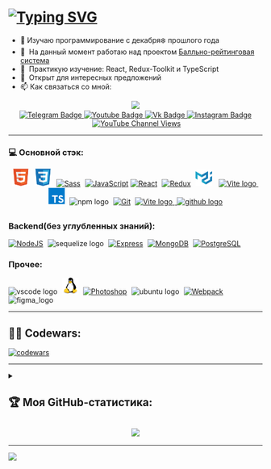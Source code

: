 
# <a href="https://git.io/typing-svg"><img src="https://readme-typing-svg.demolab.com?font=Fira+Code&weight=500&size=22&duration=3000&pause=3000&color=F7F7F7&center=true&vCenter=true&width=500&lines=Frontend-%D1%80%D0%B0%D0%B7%D1%80%D0%B0%D0%B1%D0%BE%D1%82%D1%87%D0%B8%D0%BA+%D0%BD%D0%B0+%D0%B1%D0%B0%D0%B7%D0%B5+ReactJS%E2%9A%A1%EF%B8%8F" alt="Typing SVG" /></a>

* 🌱  Изучаю программирование с декабря❄️ прошлого года
* 🚀  На данный момент работаю над проектом [Балльно-рейтинговая система](https://github.com/zhebarov-m/point-rating_system-frontend)
* 🧠  Практикую изучение: React, Redux-Toolkit и TypeScript
* 🤝  Открыт для интересных предложений
* 📫  Как связаться со мной:

<div id="header" align="center">
  <img src="https://media.giphy.com/media/M9gbBd9nbDrOTu1Mqx/giphy.gif" width="100"/>
</div>
<div id="badges" align="center">
  <a href="https://t.me/Je_M1">
    <img src="https://img.shields.io/badge/Telegram-blue?style=for-the-badge&logo=telegram&logoColor=white" alt="Telegram Badge"/>
  </a>
  <a href="https://www.youtube.com/channel/UCxTe-frN6V-x9QEFUnLMerg">
    <img src="https://img.shields.io/badge/YouTube-red?style=for-the-badge&logo=youtube&logoColor=white" alt="Youtube Badge"/>
  </a>
    <a href="https://vk.com/id434638625">
    <img src="https://img.shields.io/badge/vk-blue?style=for-the-badge&logo=vk&logoColor=white" alt="Vk Badge"/>
  </a>
    <a href="your-twitter-URL">
    <img src="https://img.shields.io/badge/Gmail-white?style=for-the-badge&logo=gmail&logoColor=red" alt="Instagram Badge"/>
  </a>
</div>
<div align="center">
<img src="https://komarev.com/ghpvc/?username=zhebarov-m&style=flat-square&color=blue" alt=""/>
  <a href="https://www.youtube.com/channel/UCxTe-frN6V-x9QEFUnLMerg" target="_blank">
<img alt="YouTube Channel Views" src="https://img.shields.io/youtube/channel/views/UCxTe-frN6V-x9QEFUnLMerg">
</a>
</div>
<hr>

<h3>💻 Основной стэк:</h3>

<p align="center">
    <a href="https://developer.mozilla.org/en-US/docs/Web/HTML"><img src="https://raw.githubusercontent.com/devicons/devicon/master/icons/html5/html5-original.svg" height="35px" width="35px" /></a>
  <img width="1" />
  <a href="https://developer.mozilla.org/en-US/docs/Web/CSS"><img src="https://raw.githubusercontent.com/devicons/devicon/master/icons/css3/css3-original.svg" height="35px" width="35px" /></a>
  <img width="1" />
  <a href="https://sass-lang.com/" target="_blank" rel="noreferrer"><img src="https://raw.githubusercontent.com/danielcranney/readme-generator/main/public/icons/skills/sass-colored.svg" width="33" height="33" alt="Sass" /></a>
    <img width="1" />
  <a href="https://developer.mozilla.org/en-US/docs/Web/JavaScript" target="_blank" rel="noreferrer"><img src="https://raw.githubusercontent.com/danielcranney/readme-generator/main/public/icons/skills/javascript-colored.svg" width="33" height="33" alt="JavaScript" /></a>
<a href="https://reactjs.org/" target="_blank" rel="noreferrer"><img src="https://raw.githubusercontent.com/danielcranney/readme-generator/main/public/icons/skills/react-colored.svg" width="33" height="33" margin="0px 0px 0px 30px" alt="React" /></a>
  <img width="1" />
  <a href="https://redux.js.org/" target="_blank" rel="noreferrer"><img src="https://raw.githubusercontent.com/danielcranney/readme-generator/main/public/icons/skills/redux-colored.svg" width="33" height="33" alt="Redux" /></a>
    <img width="1" />
  <a href="https://material-ui.com/"><img src="https://raw.githubusercontent.com/devicons/devicon/master/icons/materialui/materialui-original.svg" height="33px" width="33px" /></a>
  <img width="1" />
        <img width="1" />
    <a href="https://vitejs.dev" target="_blank" rel="noopener noreferrer">
    <img width="33" src="https://vitejs.dev/logo.svg" alt="Vite logo">
  </a>
    <img width="1" />
  <a href="https://www.typescriptlang.org/"><img src="https://raw.githubusercontent.com/devicons/devicon/master/icons/typescript/typescript-original.svg" height="33px" width="33px" /></a>
    <img width="1" />
  <img src="https://cdn.jsdelivr.net/gh/devicons/devicon/icons/npm/npm-original-wordmark.svg" height="36" alt="npm logo"  />
      <img width="1" />
    <a href="https://git-scm.com/" target="_blank" rel="noreferrer"><img src="https://raw.githubusercontent.com/danielcranney/readme-generator/main/public/icons/skills/git-colored.svg" width="33" height="33" alt="Git" /></a>
      <img width="1" />
      <a href="https://vitejs.dev" target="_blank" rel="noopener noreferrer">
    <img width="35" src="https://raw.githubusercontent.com/yarnpkg/assets/master/yarn-kitten-circle.png" alt="Vite logo">
            <img width="1" />
    <img src="https://cdn.jsdelivr.net/gh/devicons/devicon/icons/github/github-original.svg" height="33" alt="github logo"  />
  </a>
  
</p>

##

<h3> Backend(без углубленных знаний):</h3>
<p align="left">
<a href="https://nodejs.org/en/" target="_blank" rel="noreferrer"><img src="https://raw.githubusercontent.com/danielcranney/readme-generator/main/public/icons/skills/nodejs-colored.svg" width="33" height="33" alt="NodeJS" /></a>
  <img width="1" />
  <img src="https://cdn.jsdelivr.net/gh/devicons/devicon/icons/sequelize/sequelize-original.svg" height="33" alt="sequelize logo"  />
  <img width="1" />
  <a href="https://expressjs.com/" target="_blank" rel="noreferrer"><img src="https://raw.githubusercontent.com/danielcranney/readme-generator/main/public/icons/skills/express-colored.svg" width="33" height="33" alt="Express" /></a>
  <img width="1" />
  <a href="https://www.mongodb.com/" target="_blank" rel="noreferrer"><img src="https://raw.githubusercontent.com/danielcranney/readme-generator/main/public/icons/skills/mongodb-colored.svg" width="33" height="33" alt="MongoDB" /></a>
  <img width="1" />
  <a href="https://www.postgresql.org/" target="_blank" rel="noreferrer"><img src="https://raw.githubusercontent.com/danielcranney/readme-generator/main/public/icons/skills/postgresql-colored.svg" width="33" height="33" alt="PostgreSQL" /></a>
</p>

<h3> Прочее:</h3>
<p align="left">
  <img src="https://cdn.jsdelivr.net/gh/devicons/devicon/icons/vscode/vscode-original.svg" height="33" alt="vscode logo"  />
  <img width="1" />
   <a href="https://en.wikipedia.org/wiki/Linux"><img src="https://raw.githubusercontent.com/devicons/devicon/master/icons/linux/linux-original.svg" height="33px" width="33px" background=white/></a>
    <img width="1" />
  <a href="https://www.adobe.com/uk/products/photoshop.html" target="_blank" rel="noreferrer"><img src="https://raw.githubusercontent.com/danielcranney/readme-generator/main/public/icons/skills/photoshop-colored.svg" width="33" height="33" alt="Photoshop" /></a>
   <img width="1" />
  <img src="https://cdn.jsdelivr.net/gh/devicons/devicon/icons/ubuntu/ubuntu-plain.svg" height="33" alt="ubuntu logo"  />
    <img width="1" />
  <a href="https://webpack.js.org/" target="_blank" rel="noreferrer"><img src="https://raw.githubusercontent.com/danielcranney/readme-generator/main/public/icons/skills/webpack-colored.svg" width="33" height="33" alt="Webpack" /></a>
    <img width="1" />
<img src="https://github.com/zhebarov-m/zhebarov-m/assets/118310789/9df5b68c-1ac7-45a7-b60c-d5dcc8fea1e1" alt="figma_logo" width="33" height="33">

</p>
<hr>

## 👨‍💻 Codewars:

[![codewars](https://www.codewars.com/users/zhebarov-m/badges/large)](https://www.codewars.com/users/zhebarov-m) 
<hr>

<details>
<summary>

## 🏆 Моя GitHub-статистика: 
  
</summary>

<div align="center">
  <img src="https://github-readme-stats.vercel.app/api?username=zhebarov-m&title_color=0891b2&text_color=ffffff&icon_color=0891b2&bg_color=1c1917&show_icons=true&count_private=true&hide_border=true&card_width=550&locale=ru" align="center" />
</div>  

## Ежедневные данные:
<div align="center">
<a href="https://git.io/streak-stats">
  <img src="https://streak-stats.demolab.com?user=zhebarov-m&theme=dark&hide_border=true&border_radius=5&card_width=550&locale=ru" alt="GitHub Streak">
</a>
</div>  

</details>

<div align="center" width="100%">
  
![](https://github-readme-stats.vercel.app/api/top-langs/?username=zhebarov-m&theme=dark&locale=ru&card_width=400&hide_border=true&include_all_commits=true&count_private=true&layout=compact)

</div> 


<hr>

[![](https://visitcount.itsvg.in/api?id=zhebarov-m&icon=0&color=6)](https://visitcount.itsvg.in)
